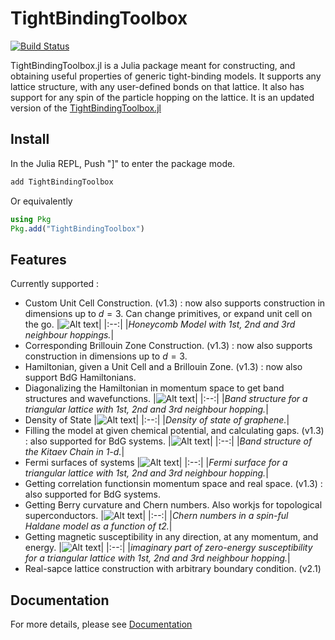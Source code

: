 # TightBindingToolbox

[![Build Status](https://github.com/sreekar-voleti/TightBindingToolbox.jl/actions/workflows/CI.yml/badge.svg?branch=main)](https://github.com/sreekar-voleti/TightBindingToolbox.jl/actions/workflows/CI.yml?query=branch%3Amain)

TightBindingToolbox.jl is a Julia package meant for constructing, and obtaining useful properties of generic tight-binding models. It supports any lattice structure, with any user-defined bonds on that lattice. It also has support for any spin of the particle hopping on the lattice. It is an updated version of the [TightBindingToolbox.jl](https://github.com/Anjishnubose/TightBindingToolbox.jl)
## Install
In the Julia REPL, Push "]" to enter the package mode.
```julia
add TightBindingToolbox
```
Or equivalently
```julia
using Pkg
Pkg.add("TightBindingToolbox")
```

## Features
Currently supported :
* Custom Unit Cell Construction. (v1.3) : now also supports construction in dimensions up to $d=3$. Can change primitives, or expand unit cell on the go.
    |![Alt text](./docs/src/Figures/Honeycomb_123NN_UC.png)|
    |:--:| 
    |*Honeycomb Model with 1st, 2nd and 3rd neighbour hoppings.*|
* Corresponding Brillouin Zone Construction. (v1.3) : now also supports construction in dimensions up to $d=3$.
* Hamiltonian, given a Unit Cell and a Brillouin Zone. (v1.3) : now also support BdG Hamiltonians.
* Diagonalizing the Hamiltonian in momentum space to get band structures and wavefunctions.
    |![Alt text](./docs/src/Figures/Triangle_123NN_bandStructure.png)|
    |:--:| 
    |*Band structure for a triangular lattice with 1st, 2nd and 3rd neighbour hopping.*|
* Density of State 
    |![Alt text](./docs/src/Figures/Graphene_DOS.png)|
    |:--:| 
    |*Density of state of graphene.*|
* Filling the model at given chemical potential, and calculating gaps. (v1.3) : also supported for BdG systems.
    |![Alt text](./docs/src/Figures/KitaevChain.png)|
    |:--:| 
    |*Band structure of the Kitaev Chain in 1-d.*|
* Fermi surfaces of systems
    |![Alt text](./docs/src/Figures/Triangle_123NN_FS.png)|
    |:--:| 
    |*Fermi surface for a triangular lattice with 1st, 2nd and 3rd neighbour hopping.*|
* Getting correlation functionsin momentum space and real space. (v1.3) : also supported for BdG systems.
* Getting Berry curvature and Chern numbers. Also workjs for topological superconductors.
    |![Alt text](./docs/src/Figures/Haldane_Chern.png)|
    |:--:| 
    |*Chern numbers in a spin-ful Haldane model as a function of t2.*|
* Getting magnetic susceptibility in any direction, at any momentum, and energy.
    |![Alt text](./docs/src/Figures/Triangle_123NN_chi.png)|
    |:--:| 
    |*imaginary part of zero-energy susceptibility for a triangular lattice with 1st, 2nd and 3rd neighbour hopping.*|
* Real-sapce lattice construction with arbitrary boundary condition. (v2.1)

## Documentation
For more details, please see [Documentation](https://anjishnubose.github.io/TightBindingToolbox.jl/dev/)
